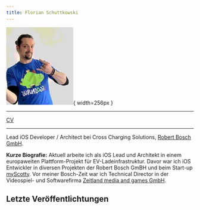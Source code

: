 ```yaml
---
title: Florian Schuttkowski
---
```


![](me.jpeg){ width=256px }

---

[CV](/cv.html)

---

Lead iOS Developer / Architect bei Cross Charging Solutions, [Robert Bosch GmbH](https://www.bosch.de/ "Robert Bosch GmbH").

**Kurze Biografie:** Aktuell arbeite ich als iOS Lead und Architekt in einem europaweiten Plattform-Projekt für EV-Ladeinfrastruktur. Davor war ich iOS Entwickler in diversen Projekten der Robert Bosch GmBH und beim Start-up [myScotty](https://www.growplatform.com/stories/myscotty-exitstory/ "myScotty"). Vor meiner Bosch-Zeit war ich Technical Director in der Videospiel- und Softwarefirma [Zeitland media and games GmbH](https://zeitland.de "Zeitland media and games GmbH"). 

## Letzte Veröffentlichtungen
